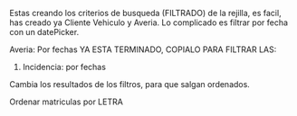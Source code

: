 Estas creando los criterios de busqueda (FILTRADO) de la rejilla,
es facil, has creado ya Cliente Vehiculo y Averia.
Lo complicado es filtrar por fecha con un datePicker.

Averia: Por fechas YA ESTA TERMINADO, COPIALO PARA FILTRAR LAS:

1) Incidencia: por fechas

Cambia los resultados de los filtros, para que salgan ordenados.

Ordenar matriculas por LETRA
